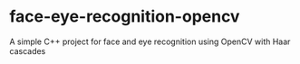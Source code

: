 # face-eye-recognition-opencv
A simple C++ project for face and eye recognition using OpenCV with Haar cascades
